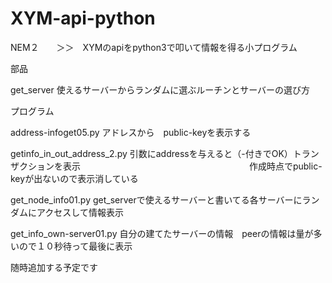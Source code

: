 # XYM-api-python

NEM２　　＞＞　XYMのapiをpython3で叩いて情報を得る小プログラム

部品

get_server     使えるサーバーからランダムに選ぶルーチンとサーバーの選び方

プログラム

address-infoget05.py  アドレスから　public-keyを表示する

getinfo_in_out_address_2.py  引数にaddressを与えると（-付きでOK）トランザクションを表示
　　　　　　　　　　　　　　　　　　　作成時点でpublic-keyが出ないので表示消している

get_node_info01.py   get_serverで使えるサーバーと書いてる各サーバーにランダムにアクセスして情報表示

get_info_own-server01.py  自分の建てたサーバーの情報　peerの情報は量が多いので１０秒待って最後に表示


随時追加する予定です
